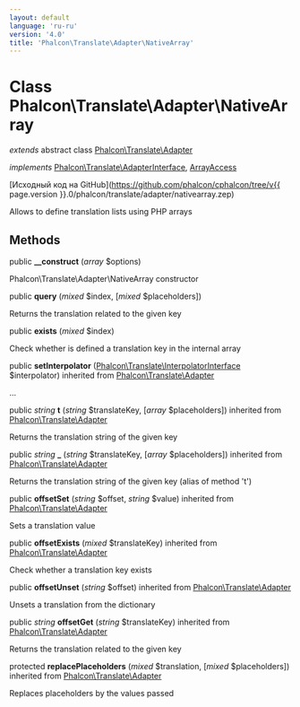 ```yaml
---
layout: default
language: 'ru-ru'
version: '4.0'
title: 'Phalcon\Translate\Adapter\NativeArray'
---
```

# Class **Phalcon\Translate\Adapter\NativeArray**

*extends* abstract class [Phalcon\Translate\Adapter](Phalcon_Translate_Adapter)

*implements* [Phalcon\Translate\AdapterInterface](Phalcon_Translate_AdapterInterface), [ArrayAccess](https://php.net/manual/en/class.arrayaccess.php)

[Исходный код на GitHub](https://github.com/phalcon/cphalcon/tree/v{{ page.version }}.0/phalcon/translate/adapter/nativearray.zep)

Allows to define translation lists using PHP arrays

## Methods

public **__construct** (*array* $options)

Phalcon\Translate\Adapter\NativeArray constructor

public **query** (*mixed* $index, [*mixed* $placeholders])

Returns the translation related to the given key

public **exists** (*mixed* $index)

Check whether is defined a translation key in the internal array

public **setInterpolator** ([Phalcon\Translate\InterpolatorInterface](Phalcon_Translate_InterpolatorInterface) $interpolator) inherited from [Phalcon\Translate\Adapter](Phalcon_Translate_Adapter)

...

public *string* **t** (*string* $translateKey, [*array* $placeholders]) inherited from [Phalcon\Translate\Adapter](Phalcon_Translate_Adapter)

Returns the translation string of the given key

public *string* **_** (*string* $translateKey, [*array* $placeholders]) inherited from [Phalcon\Translate\Adapter](Phalcon_Translate_Adapter)

Returns the translation string of the given key (alias of method 't')

public **offsetSet** (*string* $offset, *string* $value) inherited from [Phalcon\Translate\Adapter](Phalcon_Translate_Adapter)

Sets a translation value

public **offsetExists** (*mixed* $translateKey) inherited from [Phalcon\Translate\Adapter](Phalcon_Translate_Adapter)

Check whether a translation key exists

public **offsetUnset** (*string* $offset) inherited from [Phalcon\Translate\Adapter](Phalcon_Translate_Adapter)

Unsets a translation from the dictionary

public *string* **offsetGet** (*string* $translateKey) inherited from [Phalcon\Translate\Adapter](Phalcon_Translate_Adapter)

Returns the translation related to the given key

protected **replacePlaceholders** (*mixed* $translation, [*mixed* $placeholders]) inherited from [Phalcon\Translate\Adapter](Phalcon_Translate_Adapter)

Replaces placeholders by the values passed